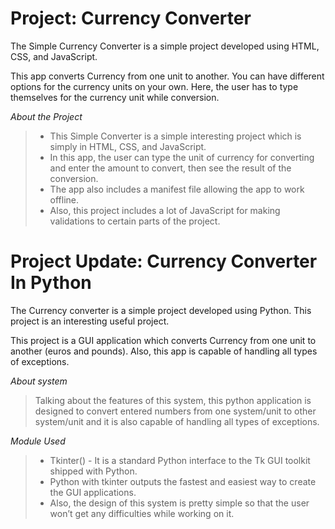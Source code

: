 # Project: Currency Converter 

The Simple Currency Converter is a simple project developed using HTML, CSS, and JavaScript. 

This app converts Currency from one unit to another. 
You can have different options for the currency units on your own. 
Here, the user has to type themselves for the currency unit while conversion.

*About the Project*

> - This Simple Converter is a simple interesting project which is simply in HTML, CSS, and JavaScript. 
> - In this app, the user can type the unit of currency for converting and enter the amount to convert, then see the result of the conversion. 
> - The app also includes a manifest file allowing the app to work offline. 
> - Also, this project includes a lot of JavaScript for making validations to certain parts of the project.
#
#


# Project Update: Currency Converter In Python

The Currency converter is a simple project developed using Python. This project is an interesting useful project.

This project is a GUI application which converts Currency from one unit to another (euros and pounds). Also, this app is capable of handling all types of exceptions. 

*About system*

> Talking about the features of this system, this python application is designed to convert entered numbers from one system/unit to other system/unit and it is also capable of handling all types of exceptions. 

*Module Used* 

> - Tkinter() - It is a standard Python interface to the Tk GUI toolkit shipped with Python. 
> - Python with tkinter outputs the fastest and easiest way to create the GUI applications. 
> - Also, the design of this system is pretty simple so that the user won’t get any difficulties while working on it.
